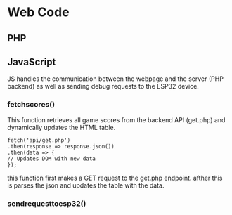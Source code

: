 # Web Code

## PHP

## JavaScript
JS handles the communication between the webpage and the server (PHP backend) as well as sending debug requests to the ESP32 device.

### fetchscores()
This function retrieves all game scores from the backend API (get.php) and dynamically updates the HTML table.
```JS
fetch('api/get.php')
.then(response => response.json())
.then(data => {
// Updates DOM with new data
});
```
this function first makes a GET request to the get.php endpoint. afther this is parses the json and updates the table with the data.

### sendrequesttoesp32()
